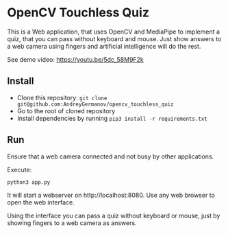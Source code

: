 # OpenCV Touchless Quiz
This is a Web application, that uses OpenCV and MediaPipe to implement a quiz, that you can pass without keyboard
and mouse. Just show answers to a web camera using fingers and artificial intelligence will do the rest.

See demo video: https://youtu.be/5dc_58M9F2k

## Install

* Clone this repository: `git clone git@github.com:AndreyGermanov/opencv_touchless_quiz`
* Go to the root of cloned repository
* Install dependencies by running `pip3 install -r requirements.txt`

## Run

Ensure that a web camera connected and not busy by other applications.

Execute:

```
python3 app.py
```

It will start a webserver on http://localhost:8080. Use any web browser to open the web interface.

Using the interface you can pass a quiz without keyboard or mouse, just by showing fingers to a web camera as answers.